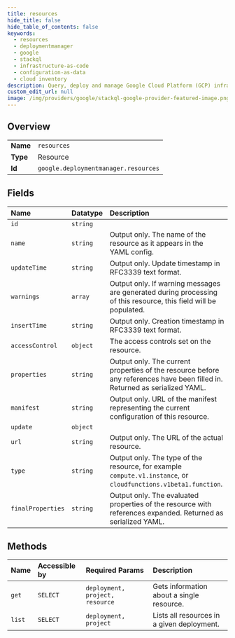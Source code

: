 ```yaml
---
title: resources
hide_title: false
hide_table_of_contents: false
keywords:
  - resources
  - deploymentmanager
  - google    
  - stackql
  - infrastructure-as-code
  - configuration-as-data
  - cloud inventory
description: Query, deploy and manage Google Cloud Platform (GCP) infrastructure and resources using SQL
custom_edit_url: null
image: /img/providers/google/stackql-google-provider-featured-image.png
---
```

  
    

## Overview
<table><tbody>
<tr><td><b>Name</b></td><td><code>resources</code></td></tr>
<tr><td><b>Type</b></td><td>Resource</td></tr>
<tr><td><b>Id</b></td><td><code>google.deploymentmanager.resources</code></td></tr>
</tbody></table>

## Fields
| Name | Datatype | Description |
|:-----|:---------|:------------|
| `id` | `string` |  |
| `name` | `string` | Output only. The name of the resource as it appears in the YAML config. |
| `updateTime` | `string` | Output only. Update timestamp in RFC3339 text format. |
| `warnings` | `array` | Output only. If warning messages are generated during processing of this resource, this field will be populated. |
| `insertTime` | `string` | Output only. Creation timestamp in RFC3339 text format. |
| `accessControl` | `object` | The access controls set on the resource. |
| `properties` | `string` | Output only. The current properties of the resource before any references have been filled in. Returned as serialized YAML. |
| `manifest` | `string` | Output only. URL of the manifest representing the current configuration of this resource. |
| `update` | `object` |  |
| `url` | `string` | Output only. The URL of the actual resource. |
| `type` | `string` | Output only. The type of the resource, for example `compute.v1.instance`, or `cloudfunctions.v1beta1.function`. |
| `finalProperties` | `string` | Output only. The evaluated properties of the resource with references expanded. Returned as serialized YAML. |
## Methods
| Name | Accessible by | Required Params | Description |
|:-----|:--------------|:----------------|:------------|
| `get` | `SELECT` | `deployment, project, resource` | Gets information about a single resource. |
| `list` | `SELECT` | `deployment, project` | Lists all resources in a given deployment. |
